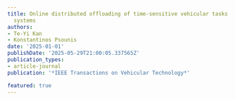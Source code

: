 ```yaml
---
title: Online distributed offloading of time‑sensitive vehicular tasks in edge‑cloud
  systems
authors:
- Te-Yi Kan
- Konstantinos Psounis
date: '2025-01-01'
publishDate: '2025-05-29T21:00:05.337565Z'
publication_types:
- article-journal
publication: '*IEEE Transactions on Vehicular Technology*'

featured: true
---
```

